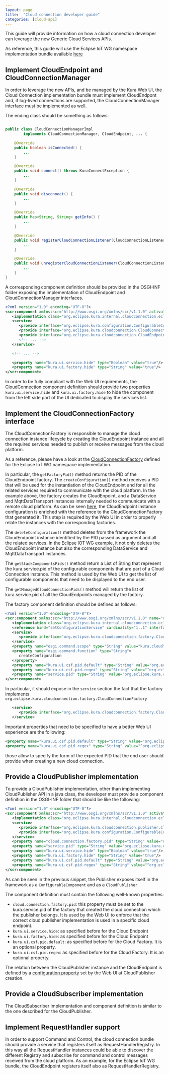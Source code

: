 ```yaml
---
layout: page
title:  "Cloud connection developer guide"
categories: [cloud-api]
---
```


This guide will provide information on how a cloud connection developer can leverage the new Generic Cloud Services APIs.

As reference, this guide will use the Eclipse IoT WG namespace implementation bundle available [here](https://github.com/eclipse/kura/tree/develop/kura/org.eclipse.kura.cloudconnection.eclipseiot.mqtt.provider)

## Implement CloudEndpoint and CloudConnectionManager
In order to leverage the new APIs, and be managed by the Kura Web UI, the Cloud Connection implementation bundle must implement CloudEndpont and, if log-lived connections are supported, the CloudConnectionManager interface must be implemented as well.

The ending class should be something as follows:

```java

public class CloudConnectionManagerImpl
        implements CloudConnectionManager, CloudEndpoint, ... {

    @Override
    public boolean isConnected() {
        ...
    }

    @Override
    public void connect() throws KuraConnectException {
        ...
    }

    @Override
    public void disconnect() {
        ...
    }

    @Override
    public Map<String, String> getInfo() {
        ...
    }

    @Override
    public void registerCloudConnectionListener(CloudConnectionListener cloudConnectionListener) {
        ...
    }

    @Override
    public void unregisterCloudConnectionListener(CloudConnectionListener cloudConnectionListener) {
        ...
    }
}
```

A corresponding component definition should be provided in the OSGI-INF folder exposing the implementation of CloudEndpoint and CloudConnectionManager interfaces.

```xml
<?xml version="1.0" encoding="UTF-8"?>
<scr:component xmlns:scr="http://www.osgi.org/xmlns/scr/v1.1.0" activate="activate" configuration-policy="require" deactivate="deactivate" enabled="true" immediate="true" modified="updated" name="org.eclipse.kura.cloudconnection.eclipseiot.mqtt.ConnectionManager">
   <implementation class="org.eclipse.kura.internal.cloudconnection.eclipseiot.mqtt.cloud.CloudConnectionManagerImpl"/>
   <service>
      <provide interface="org.eclipse.kura.configuration.ConfigurableComponent"/>
      <provide interface="org.eclipse.kura.cloudconnection.CloudConnectionManager"/>
      <provide interface="org.eclipse.kura.cloudconnection.CloudEndpoint"/>
      <!-- ... -->
   </service>

   <!-- ... -->

   <property name="kura.ui.service.hide" type="Boolean" value="true"/>
   <property name="kura.ui.factory.hide" type="String" value="true"/>
</scr:component>
```

In order to be fully compliant with the Web UI requirements, the CloudConnection component definition should provide two properties `kura.ui.service.hide` and `kura.ui.factory.hide` to hide the component from the left side part of the UI dedicated to display the services list.

## Implement the CloudConnectionFactory interface

The CloudConnectionFactory is responsible to manage the cloud connection instance lifecycle by creating the CloudEndpoint instance and all the required services needed to publish or receive messages from the cloud platform.

As a reference, please have a look at the [CloudConnectionFactory](https://github.com/eclipse/kura/blob/develop/kura/org.eclipse.kura.cloudconnection.eclipseiot.mqtt.provider/src/main/java/org/eclipse/kura/internal/cloudconnection/eclipseiot/mqtt/cloud/factory/DefaultCloudConnectionFactory.java) defined for the Eclipse IoT WG namespace implementation.

In particular, the `getFactoryPid()` method returns the PID of the CloudEndpoint factory.
The `createConfiguration()` method receives a PID that will be used for the instantiation of the CloudEndpoint and for all the related services required to communicate with the cloud platform. In the example above, the factory creates the CloudEnpoint, and a DataService and MqttDataTransport instances internally needed to communicate with a remote cloud platform. As can be seen [here](https://github.com/eclipse/kura/blob/develop/kura/org.eclipse.kura.cloudconnection.eclipseiot.mqtt.provider/src/main/java/org/eclipse/kura/internal/cloudconnection/eclipseiot/mqtt/cloud/factory/DefaultCloudConnectionFactory.java#L215), the CloudEndpoint instance configuration is enriched with the reference to the CloudConnectionFactory that generated it. This step is required by the Web UI in order to properly relate the instances with the corresponding factories.

The `deleteConfiguration()` method deletes from the framework the CloudEndpoint instance identified by the PID passed as argument and all the related services. In the Eclipse IOT WG example, it not only deletes the CloudEndpoint instance but also the corresponding DataService and MqttDataTransport instances.

The `getStackComponentsPids()` method return a List of String that represent the kura.service.pid of the configurable components that are part of a Cloud Connection instance. This method is used by the Web UI to get the list of configurable components that need to be displayed to the end user.

The `getManagedCloudConnectionPids()` method will return the list of kura.service.pid of all the CloudEndpoints managed by the factory.

The factory component definition should be defined as follows:
```xml
<?xml version="1.0" encoding="UTF-8"?>
<scr:component xmlns:scr="http://www.osgi.org/xmlns/scr/v1.1.0" name="org.eclipse.kura.cloudconnection.eclipseiot.mqtt.DefaultCloudConnectionFactory">
   <implementation class="org.eclipse.kura.internal.cloudconnection.eclipseiot.mqtt.cloud.factory.DefaultCloudConnectionFactory"/>
   <reference bind="setConfigurationService" cardinality="1..1" interface="org.eclipse.kura.configuration.ConfigurationService" name="ConfigurationService" policy="static" unbind="unsetConfigurationService"/>
   <service>
      <provide interface="org.eclipse.kura.cloudconnection.factory.CloudConnectionFactory"/>
   </service>
   <property name="osgi.command.scope" type="String" value="kura.cloud"/>
   <property name="osgi.command.function" type="String">
      createConfiguration
   </property>
   <property name="kura.ui.csf.pid.default" type="String" value="org.eclipse.kura.cloudconnection.eclipseiot.mqtt.ConnectionManager"/>
   <property name="kura.ui.csf.pid.regex" type="String" value="^org.eclipse.kura.cloudconnection.eclipseiot.mqtt.ConnectionManager(\-[a-zA-Z0-9]+)?$"/>
   <property name="service.pid" type="String" value="org.eclipse.kura.cloudconnection.eclipseiot.mqtt.DefaultCloudConnectionFactory"/>
</scr:component>
```

In particular, it should expose in the `service` section the fact that the factory implements `org.eclipse.kura.cloudconnection.factory.CloudConnectionFactory`
```xml
   <service>
      <provide interface="org.eclipse.kura.cloudconnection.factory.CloudConnectionFactory"/>
   </service>
```

Important properties that need to be specified to have a better Web UI experience are the following:
```xml
<property name="kura.ui.csf.pid.default" type="String" value="org.eclipse.kura.cloudconnection.eclipseiot.mqtt.ConnectionManager"/>
<property name="kura.ui.csf.pid.regex" type="String" value="^org.eclipse.kura.cloudconnection.eclipseiot.mqtt.ConnectionManager(\-[a-zA-Z0-9]+)?$"/>
```
those allow to specify the form of the expected PID that the end user should provide when creating a new cloud connection.

## Provide a CloudPublisher implementation
To provide a CloudPublisher implementation, other than implementing CloudPublisher API in a java class, the developer must provide a component definition in the OSGI-INF folder that should be like the following:

```xml
<?xml version="1.0" encoding="UTF-8"?>
<scr:component xmlns:scr="http://www.osgi.org/xmlns/scr/v1.1.0" activate="activate" configuration-policy="require" deactivate="deactivate" enabled="true" immediate="true" modified="updated" name="org.eclipse.kura.cloudconnection.eclipseiot.mqtt.CloudPublisher">
   <implementation class="org.eclipse.kura.internal.cloudconnection.eclipseiot.mqtt.cloud.publisher.CloudPublisherImpl"/>
   <service>
      <provide interface="org.eclipse.kura.cloudconnection.publisher.CloudPublisher"/>
      <provide interface="org.eclipse.kura.configuration.ConfigurableComponent"/>
   </service>
   <property name="cloud.connection.factory.pid" type="String" value="org.eclipse.kura.cloudconnection.eclipseiot.mqtt.ConnectionManager"/>
   <property name="service.pid" type="String" value="org.eclipse.kura.cloudconnection.eclipseiot.mqtt.CloudPublisher"/>
   <property name="kura.ui.service.hide" type="Boolean" value="true"/>
   <property name="kura.ui.factory.hide" type="String" value="true"/>
   <property name="kura.ui.csf.pid.default" type="String" value="org.eclipse.kura.cloudconnection.eclipseiot.mqtt.CloudPublisher"/>
   <property name="kura.ui.csf.pid.regex" type="String" value="^org.eclipse.kura.cloudconnection.eclipseiot.mqtt.CloudPublisher(\-[a-zA-Z0-9]+)?$"/>
</scr:component>
```

As can be seen in the previous snippet, the Publisher exposes itself in the framework as a `ConfigurableComponent` and as a `CloudPublisher`.

The component definition must contain the following well-known properties:

- `cloud.connection.factory.pid`: this property must be set to the kura.service.pid of the factory that created the cloud connection which the publisher belongs. It is used by the Web UI to enforce that the correct cloud publisher implementation is used in a specific cloud endpoint.  
- `kura.ui.service.hide`: as specified before for the Cloud Endpoint
- `kura.ui.factory.hide`: as specified before for the Cloud Endpoint
- `kura.ui.csf.pid.default`: as specified before for the Cloud Factory. It is an optional property.
- `kura.ui.csf.pid.regex`: as specified before for the Cloud Factory. It is an optional property.

The relation between the CloudPublisher instance and the CloudEndpoint is defined by a [configuration property](https://github.com/eclipse/kura/blob/develop/kura/org.eclipse.kura.api/src/main/java/org/eclipse/kura/cloudconnection/CloudConnectionConstants.java#L30) set by the Web UI at CloudPublisher creation.

## Provide a CloudSubscriber implementation
The CloudSubscriber implementation and component definition is similar to the one described for the CloudPublisher.

## Implement RequestHandler support
In order to support Command and Control, the cloud connection bundle should provide a service that registers itself as RequestHandlerRegistry. In this way all the RequestHandler instances could be able to discover the different Registry and subscribe for command and control messages received from the cloud platform.
As an example, for the Eclipse IoT WG bundle, the CloudEndpoint registers itself also as RequestHandlerRegistry.
